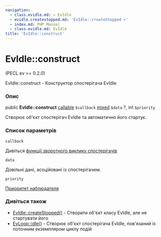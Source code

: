 ```yaml
---
navigation:
  - class.evidle.md: « EvIdle
  - evidle.createstopped.md: 'EvIdle::createStopped »'
  - index.md: PHP Manual
  - class.evidle.md: EvIdle
title: 'EvIdle::construct'
---
```

# EvIdle::construct

(PECL ev >= 0.2.0)

EvIdle::construct - Конструктор спостерігача EvIdle

### Опис

public **EvIdle::construct** [callable](language.types.callable.md) `$callback` [mixed](language.types.declarations.md#language.types.declarations.mixed) `$data` ?, int `$priority`

Створює об'єкт спостерігач EvIdle та автоматично його стартує.

### Список параметрів

`callback`

Дивіться [функції зворотного виклику спостерігачів](ev.watcher-callbacks.md)

`data`

Довільні дані, асоційовані із спостерігачем.

`priority`

[Приоритет наблюдателя](class.ev.md#ev.constants.watcher-pri)

### Дивіться також

-   [EvIdle::createStopped()](evidle.createstopped.md) - Створити об'єкт класу EvIdle, але не стартувати його
-   [EvLoop::idle()](evloop.idle.md) - Створює об'єкт спостерігача EvIdle, пов'язаний із поточним екземпляром циклу подій
